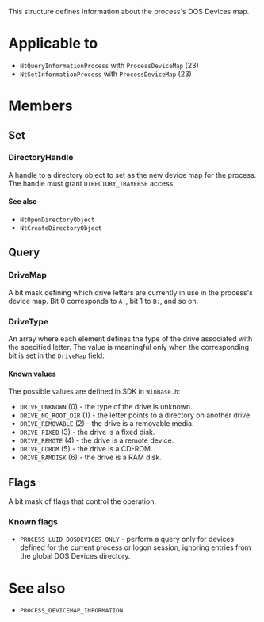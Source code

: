 This structure defines information about the process's DOS Devices map.

# Applicable to
 - `NtQueryInformationProcess` with `ProcessDeviceMap` (23)
 - `NtSetInformationProcess` with `ProcessDeviceMap` (23)

# Members

## Set

### DirectoryHandle
A handle to a directory object to set as the new device map for the process. The handle must grant `DIRECTORY_TRAVERSE` access.

#### See also
 - `NtOpenDirectoryObject`
 - `NtCreateDirectoryObject`

## Query

### DriveMap
A bit mask defining which drive letters are currently in use in the process's device map. Bit 0 corresponds to `A:`, bit 1 to `B:`, and so on.

### DriveType
An array where each element defines the type of the drive associated with the specified letter. The value is meaningful only when the corresponding bit is set in the `DriveMap` field.

#### Known values
The possible values are defined in SDK in `WinBase.h`:
 - `DRIVE_UNKNOWN` (0) - the type of the drive is unknown.
 - `DRIVE_NO_ROOT_DIR` (1) - the letter points to a directory on another drive.
 - `DRIVE_REMOVABLE` (2) - the drive is a removable media.
 - `DRIVE_FIXED` (3) - the drive is a fixed disk.
 - `DRIVE_REMOTE` (4) - the drive is a remote device.
 - `DRIVE_CDROM` (5) - the drive is a CD-ROM.
 - `DRIVE_RAMDISK` (6) - the drive is a RAM disk.

## Flags
A bit mask of flags that control the operation.

### Known flags
 - `PROCESS_LUID_DOSDEVICES_ONLY` - perform a query only for devices defined for the current process or logon session, ignoring entries from the global DOS Devices directory.

# See also
 - `PROCESS_DEVICEMAP_INFORMATION`
